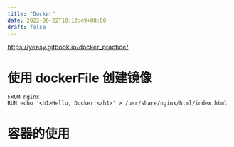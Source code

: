 ```yaml
---
title: "Docker"
date: 2022-06-22T18:12:49+08:00
draft: false
---
```

https://yeasy.gitbook.io/docker_practice/
# 使用 dockerFile 创建镜像
```
FROM nginx
RUN echo '<h1>Hello, Docker!</h1>' > /usr/share/nginx/html/index.html
```
# 容器的使用
